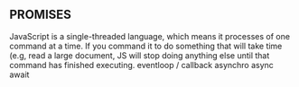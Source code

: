 ## **PROMISES**

JavaScript is a single-threaded language, which means it processes of one command at a time. If you command it to do something that will take time (e.g, read a large document, JS will stop doing anything else until that command has finished executing. 
eventloop / callback 
asynchro
async await 